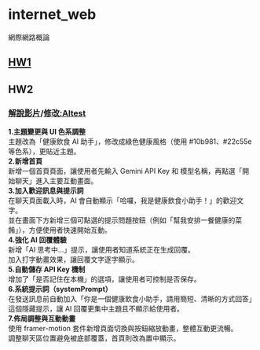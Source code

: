 # internet_web
網際網路概論

## [HW1](https://41371232h.github.io/internet_web/index.html)
## HW2
### [解說影片](https://youtu.be/2a2FIxpYufY)/[修改:AItest](https://github.com/41371232H/internet_web/blob/main/React_HW2/AItest.tsx)
**1.主題變更與 UI 色系調整**<br>
主題改為「健康飲食 AI 助手」，修改成綠色健康風格（使用 #10b981、#22c55e 等色系），更貼近主題。<br>
**2.新增首頁**<br>
新增一個首頁頁面，讓使用者先輸入 Gemini API Key 和 模型名稱，再點選「開始聊天」進入主要互動畫面。<br>
**3.加入歡迎訊息與提示詞**<br>
在聊天頁面載入時，AI 會自動顯示「哈囉，我是健康飲食小助手！」的歡迎文字。<br>
並在畫面下方新增三個可點選的提示問題按鈕（例如「幫我安排一餐健康的菜餚」），方便使用者快速開始互動。<br>
**4.強化 AI 回覆體驗**<br>
新增「AI 思考中…」提示，讓使用者知道系統正在生成回覆。<br>
加入打字動畫效果，讓回覆文字逐字顯示。<br>
**5.自動儲存 API Key 機制**<br>
增加了「是否記住在本機」的選項，讓使用者可控制是否保存。<br>
**6.系統提示詞（systemPrompt）**<br>
在發送訊息前自動加入「你是一個健康飲食小助手，請用簡短、清晰的方式回答」這個隱藏提示，讓 AI 回覆更集中主題且不顯示給使用者。<br>
**7.佈局調整與互動動畫**<br>
使用 framer-motion 套件新增頁面切換與按鈕縮放動畫，整體互動更流暢。<br>
調整聊天區位置避免被底部覆蓋，首頁則改為置中顯示。<br>
